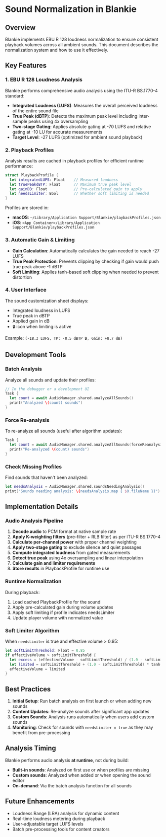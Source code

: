 # Sound Normalization in Blankie

## Overview

Blankie implements EBU R 128 loudness normalization to ensure consistent playback volumes across all ambient sounds. This document describes the normalization system and how to use it effectively.

## Key Features

### 1. EBU R 128 Loudness Analysis

Blankie performs comprehensive audio analysis using the ITU-R BS.1770-4 standard:

- **Integrated Loudness (LUFS)**: Measures the overall perceived loudness of the entire sound file
- **True Peak (dBTP)**: Detects the maximum peak level including inter-sample peaks using 4x oversampling
- **Two-stage Gating**: Applies absolute gating at -70 LUFS and relative gating at -10 LU for accurate measurements
- **Target Level**: -27 LUFS (optimized for ambient sound playback)

### 2. Playback Profiles

Analysis results are cached in playback profiles for efficient runtime performance:

```swift
struct PlaybackProfile {
  let integratedLUFS: Float    // Measured loudness
  let truePeakdBTP: Float      // Maximum true peak level
  let gainDB: Float            // Pre-calculated gain to apply
  let needsLimiter: Bool       // Whether soft limiting is needed
}
```

Profiles are stored in:

- **macOS**: `~/Library/Application Support/Blankie/playbackProfiles.json`
- **iOS**: `<App Container>/Library/Application Support/Blankie/playbackProfiles.json`

### 3. Automatic Gain & Limiting

- **Gain Calculation**: Automatically calculates the gain needed to reach -27 LUFS
- **True Peak Protection**: Prevents clipping by checking if gain would push true peak above -1 dBTP
- **Soft Limiting**: Applies tanh-based soft clipping when needed to prevent distortion

### 4. User Interface

The sound customization sheet displays:

- Integrated loudness in LUFS
- True peak in dBTP
- Applied gain in dB
- 🔒 icon when limiting is active

Example: `(-18.3 LUFS, TP: -0.5 dBTP 🔒, Gain: +8.7 dB)`

## Development Tools

### Batch Analysis

Analyze all sounds and update their profiles:

```swift
// In the debugger or a development UI
Task {
  let count = await AudioManager.shared.analyzeAllSounds()
  print("Analyzed \(count) sounds")
}
```

### Force Re-analysis

To re-analyze all sounds (useful after algorithm updates):

```swift
Task {
  let count = await AudioManager.shared.analyzeAllSounds(forceReanalysis: true)
  print("Re-analyzed \(count) sounds")
}
```

### Check Missing Profiles

Find sounds that haven't been analyzed:

```swift
let needsAnalysis = AudioManager.shared.soundsNeedingAnalysis()
print("Sounds needing analysis: \(needsAnalysis.map { $0.fileName })")
```

## Implementation Details

### Audio Analysis Pipeline

1. **Decode audio** to PCM format at native sample rate
2. **Apply K-weighting filters** (pre-filter + RLB filter) as per ITU-R BS.1770-4
3. **Calculate per-channel power** with proper channel weighting
4. **Apply two-stage gating** to exclude silence and quiet passages
5. **Compute integrated loudness** from gated measurements
6. **Detect true peak** using 4x oversampling and linear interpolation
7. **Calculate gain and limiter requirements**
8. **Store results** in PlaybackProfile for runtime use

### Runtime Normalization

During playback:

1. Load cached PlaybackProfile for the sound
2. Apply pre-calculated gain during volume updates
3. Apply soft limiting if profile indicates needsLimiter
4. Update player volume with normalized value

### Soft Limiter Algorithm

When `needsLimiter` is true and effective volume > 0.95:

```swift
let softLimitThreshold: Float = 0.85
if effectiveVolume > softLimitThreshold {
  let excess = (effectiveVolume - softLimitThreshold) / (1.0 - softLimitThreshold)
  let limited = softLimitThreshold + (1.0 - softLimitThreshold) * tanh(excess * 2)
  effectiveVolume = limited
}
```

## Best Practices

1. **Initial Setup**: Run batch analysis on first launch or when adding new sounds
2. **Content Updates**: Re-analyze sounds after significant app updates
3. **Custom Sounds**: Analysis runs automatically when users add custom sounds
4. **Monitoring**: Check for sounds with `needsLimiter = true` as they may benefit from pre-processing

## Analysis Timing

Blankie performs audio analysis **at runtime**, not during build:

- **Built-in sounds**: Analyzed on first use or when profiles are missing
- **Custom sounds**: Analyzed when added or when opening the sound editor
- **On-demand**: Via the batch analysis function for all sounds

## Future Enhancements

- Loudness Range (LRA) analysis for dynamic content
- Real-time loudness metering during playback
- User-adjustable target LUFS levels
- Batch pre-processing tools for content creators
